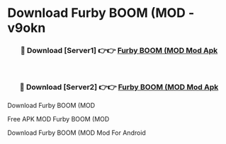 # Download Furby BOOM (MOD - v9okn



<div align="center">
<h3>🔴 Download [Server1] 👉👉 <a href="https://momento.my/?title=Furby_BOOM_(MOD">Furby BOOM (MOD Mod Apk</a></h3><br>

<h3>🔴 Download [Server2] 👉👉 <a href="https://momento.my/?title=Furby_BOOM_(MOD">Furby BOOM (MOD Mod Apk</a></h3>
</div>



Download Furby BOOM (MOD 

Free APK MOD Furby BOOM (MOD 

Download Furby BOOM (MOD Mod For Android
